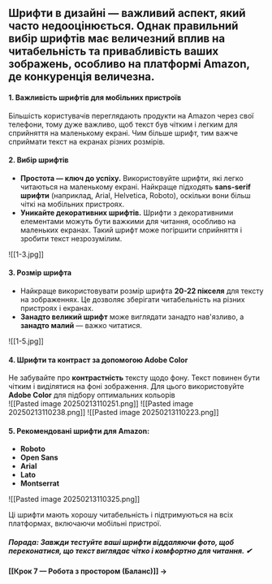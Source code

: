 ## **Шрифти в дизайні** — важливий аспект, який часто недооцінюється. Однак правильний вибір шрифтів має величезний вплив на читабельність та привабливість ваших зображень, особливо на платформі Amazon, де конкуренція величезна.

#### **1. Важливість шрифтів для мобільних пристроїв**

Більшість користувачів переглядають продукти на Amazon через свої телефони, тому дуже важливо, щоб текст був чітким і легким для сприйняття на маленькому екрані. Чим більше шрифт, тим важче сприймати текст на екранах різних розмірів.

#### **2. Вибір шрифтів**

- **Простота — ключ до успіху.** Використовуйте шрифти, які легко читаються на маленькому екрані. Найкраще підходять **sans-serif шрифти** (наприклад, Arial, Helvetica, Roboto), оскільки вони більш чіткі на мобільних пристроях.
- **Уникайте декоративних шрифтів.** Шрифти з декоративними елементами можуть бути важкими для читання, особливо на маленьких екранах. Такий шрифт може погіршити сприйняття і зробити текст незрозумілим.

![[1-3.jpg]]
#### **3. Розмір шрифта**

- Найкраще використовувати розмір шрифта **20-22 пікселя** для тексту на зображеннях. Це дозволяє зберігати читабельність на різних пристроях і екранах.
- **Занадто великий шрифт** може виглядати занадто нав'язливо, а **занадто малий** — важко читатися.

![[1-5.jpg]]
#### **4. Шрифти та контраст за допомогою Adobe Color**

Не забувайте про **контрастність** тексту щодо фону. Текст повинен бути чітким і виділятися на фоні зображення. Для цього використовуйте **Adobe Color** для підбору оптимальних кольорів  
![[Pasted image 20250213110251.png]]
![[Pasted image 20250213110238.png]]
![[Pasted image 20250213110223.png]]
#### **5. Рекомендовані шрифти для Amazon:**
- **Roboto**
- **Open Sans**
- **Arial**
- **Lato**
- **Montserrat**

![[Pasted image 20250213110325.png]]

Ці шрифти мають хорошу читабельність і підтримуються на всіх платформах, включаючи мобільні пристрої.

##### **Порада:** Завжди тестуйте ваші шрифти віддаляючи фото, щоб переконатися, що текст виглядає чітко і комфортно для читання. ✔

**[[Крок 7 — Робота з простором (Баланс)]] →**